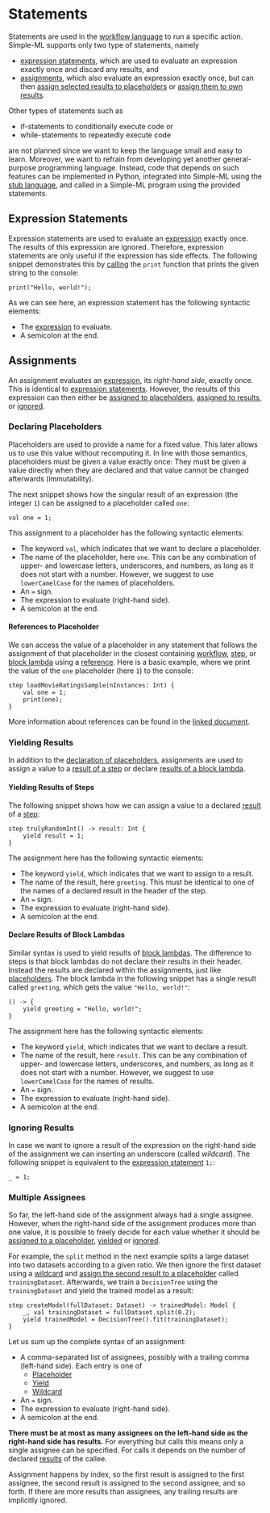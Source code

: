 # Statements

Statements are used in the [workflow language][workflow-language] to run a specific action. Simple-ML supports only two type of statements, namely
* [expression statements](#expression-statements), which are used to evaluate an expression exactly once and discard any results, and
* [assignments](#assignments), which also evaluate an expression exactly once, but can then [assign selected results to placeholders](#declaring-placeholders) or [assign them to own results](#yielding-results).

Other types of statements such as
* if-statements to conditionally execute code or
* while-statements to repeatedly execute code

are not planned since we want to keep the language small and easy to learn. Moreover, we want to refrain from developing yet another general-purpose programming language. Instead, code that depends on such features can be implemented in Python, integrated into Simple-ML using the [stub language][stub-language], and called in a Simple-ML program using the provided statements.

## Expression Statements

Expression statements are used to evaluate an [expression][expressions] exactly once. The results of this expression are ignored. Therefore, expression statements are only useful if the expression has side effects. The following snippet demonstrates this by [calling][calls] the `print` function that prints the given string to the console:

```
print("Hello, world!");
```

As we can see here, an expression statement has the following syntactic elements:
* The [expression][expressions] to evaluate.
* A semicolon at the end.

## Assignments

An assignment evaluates an [expression][expressions], its _right-hand side_, exactly once. This is identical to [expression statements](#expression-statements). However, the results of this expression can then either be [assigned to placeholders](#declaring-placeholders), [assigned to results](#yielding-results), or [ignored](#ignoring-results).

### Declaring Placeholders

Placeholders are used to provide a name for a fixed value. This later allows us to use this value without recomputing it. In line with those semantics, placeholders must be given a value exactly once: They must be given a value directly when they are declared and that value cannot be changed afterwards (immutability).

The next snippet shows how the singular result of an expression (the integer `1`) can be assigned to a placeholder called `one`:

```
val one = 1;
```

This assignment to a placeholder has the following syntactic elements:

* The keyword `val`, which indicates that we want to declare a placeholder.
* The name of the placeholder, here `one`. This can be any combination of upper- and lowercase letters, underscores, and numbers, as long as it does not start with a number. However, we suggest to use `lowerCamelCase` for the names of placeholders.
* An `=` sign.
* The expression to evaluate (right-hand side).
* A semicolon at the end.

#### References to Placeholder

We can access the value of a placeholder in any statement that follows the assignment of that placeholder in the closest containing [workflow][workflows], [step][steps], or [block lambda][block-lambdas] using a [reference][references]. Here is a basic example, where we print the value of the `one` placeholder (here `1`) to the console:

```
step loadMovieRatingsSample(nInstances: Int) {
    val one = 1;
    print(one);
}
```

More information about references can be found in the [linked document][references].

### Yielding Results

In addition to the [declaration of placeholders](#declaring-placeholders), assignments are used to assign a value to a [result of a step](#yielding-results-of-steps) or declare [results of a block lambda](#declare-results-of-block-lambdas).

#### Yielding Results of Steps

The following snippet shows how we can assign a value to a declared [result][results] of a [step][steps]:

```
step trulyRandomInt() -> result: Int {
    yield result = 1;
}
```

The assignment here has the following syntactic elements:
* The keyword `yield`, which indicates that we want to assign to a result.
* The name of the result, here `greeting`. This must be identical to one of the names of a declared result in the header of the step.
* An `=` sign.
* The expression to evaluate (right-hand side).
* A semicolon at the end.

#### Declare Results of Block Lambdas

Similar syntax is used to yield results of [block lambdas][block-lambdas]. The difference to steps is that block lambdas do not declare their results in their header. Instead the results are declared within the assignments, just like [placeholders](#declaring-placeholders). The block lambda in the following snippet has a single result called `greeting`, which gets the value `"Hello, world!"`:

```
() -> {
    yield greeting = "Hello, world!";
}
```

The assignment here has the following syntactic elements:
* The keyword `yield`, which indicates that we want to declare a result.
* The name of the result, here `result`. This can be any combination of upper- and lowercase letters, underscores, and numbers, as long as it does not start with a number. However, we suggest to use `lowerCamelCase` for the names of results.
* An `=` sign.
* The expression to evaluate (right-hand side).
* A semicolon at the end.

### Ignoring Results

In case we want to ignore a result of the expression on the right-hand side of the assignment we can inserting an underscore (called _wildcard_). The following snippet is equivalent to the [expression statement](#expression-statements) `1;`:

```
_ = 1;
```

### Multiple Assignees

So far, the left-hand side of the assignment always had a single assignee. However, when the right-hand side of the assignment produces more than one value, it is possible to freely decide for each value whether it should be [assigned to a placeholder](#declaring-placeholders), [yielded](#yielding-results) or [ignored](#ignoring-results). 

For example, the `split` method in the next example splits a large dataset into two datasets according to a given ratio. We then ignore the first dataset using a [wildcard](#ignoring-results) and [assign the second result to a placeholder](#declaring-placeholders) called `trainingDataset`. Afterwards, we train a `DecisionTree` using the `trainingDataset` and yield the trained model as a result:

```
step createModel(fullDataset: Dataset) -> trainedModel: Model {
    _, val trainingDataset = fullDataset.split(0.2);
    yield trainedModel = DecisionTree().fit(trainingDataset);
}
```

Let us sum up the complete syntax of an assignment:
* A comma-separated list of assignees, possibly with a trailing comma (left-hand side). Each entry is one of
  * [Placeholder](#declaring-placeholders)
  * [Yield](#yielding-results)
  * [Wildcard](#ignoring-results)
* An `=` sign.
* The expression to evaluate (right-hand side).
* A semicolon at the end.


**There must be at most as many assignees on the left-hand side as the right-hand side has results.** For everything but calls this means only a single assignee can be specified. For calls it depends on the number of declared [results][results] of the callee.

Assignment happens by index, so the first result is assigned to the first assignee, the second result is assigned to the second assignee, and so forth. If there are more results than assignees, any trailing results are implicitly ignored.

[results]: ../common/results.md
[stub-language]: ../stub-language/README.md
[workflow-language]: ./README.md
[expressions]: ./expressions.md
[block-lambdas]: ./expressions.md#block-lambdas
[calls]: ./expressions.md#calls
[references]: ./expressions.md#references
[steps]: ./steps.md
[workflows]: ./workflows.md
